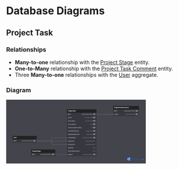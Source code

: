 # Database Diagrams

## Project Task

### Relationships

- **Many-to-one** relationship with the [Project Stage](../../domain/entities/project-sprint/Entity.ProjectStage.md) entity.
- **One-to-Many** relationship with the [Project Task Comment](../../domain/entities/project-task/Entity.ProjectTaskComment.md) entity.
- Three **Many-to-one** relationships with the [User](../../domain/aggregates/Aggregate.User.md) aggregate.

### Diagram

<img src="../../images/database-diagrams/aggregates/diagram.project-task.png" alt="Project Task Diagram" width="75%"/>
